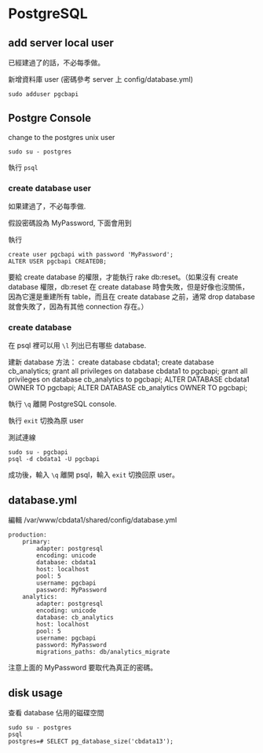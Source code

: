 # PostgreSQL

## add server local user

已經建過了的話，不必每季做。

新增資料庫 user (密碼參考 server 上 config/database.yml)

    sudo adduser pgcbapi

## Postgre Console

change to the postgres unix user

    sudo su - postgres

執行 `psql`

### create database user

如果建過了，不必每季做.

假設密碼設為 MyPassword, 下面會用到

執行

    create user pgcbapi with password 'MyPassword';
    ALTER USER pgcbapi CREATEDB;

要給 create database 的權限，才能執行 rake db:reset。（如果沒有 create database 權限，db:reset 在 create database 時會失敗，但是好像也沒關係，因為它還是重建所有 table，而且在 create database 之前，通常 drop database 就會失敗了，因為有其他 connection 存在。）

### create database

在 psql 裡可以用 `\l` 列出已有哪些 database.

建新 database 方法：
    create database cbdata1;
    create database cb_analytics;
    grant all privileges on database cbdata1 to pgcbapi;
    grant all privileges on database cb_analytics to pgcbapi;
    ALTER DATABASE cbdata1 OWNER TO pgcbapi;
    ALTER DATABASE cb_analytics OWNER TO pgcbapi;

執行 `\q` 離開 PostgreSQL console.

執行 `exit` 切換為原 user

測試連線

    sudo su - pgcbapi
    psql -d cbdata1 -U pgcbapi

成功後，輸入 `\q` 離開 psql，輸入 `exit` 切換回原 user。

## database.yml

編輯 /var/www/cbdata1/shared/config/database.yml

    production:
        primary:
            adapter: postgresql
            encoding: unicode
            database: cbdata1
            host: localhost
            pool: 5
            username: pgcbapi
            password: MyPassword
        analytics:
            adapter: postgresql
            encoding: unicode
            database: cb_analytics
            host: localhost
            pool: 5
            username: pgcbapi
            password: MyPassword
            migrations_paths: db/analytics_migrate

注意上面的 MyPassword 要取代為真正的密碼。

## disk usage

查看 database 佔用的磁碟空間

    sudo su - postgres
    psql
    postgres=# SELECT pg_database_size('cbdata13');
